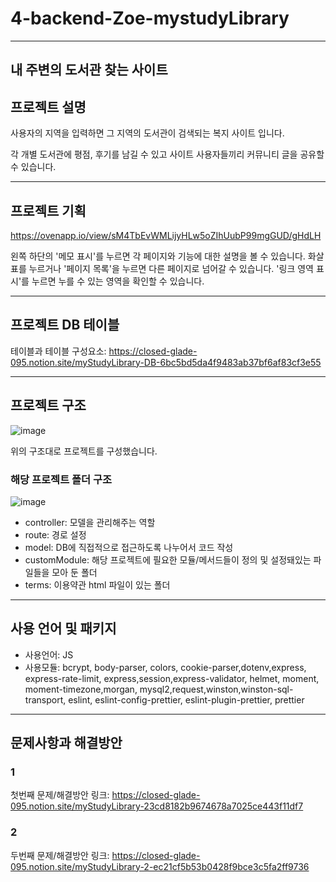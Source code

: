 # 4-backend-Zoe-mystudyLibrary
------------------------------------

내 주변의 도서관 찾는 사이트
------------------------------------
## 프로젝트 설명

  사용자의 지역을 입력하면 그 지역의 도서관이 검색되는 복지 사이트 입니다.
  
  각 개별 도서관에 평점, 후기를 남길 수 있고 사이트 사용자들끼리 커뮤니티 글을 공유할 수 있습니다.

------------------------------------
## 프로젝트 기획
https://ovenapp.io/view/sM4TbEvWMLijyHLw5oZIhUubP99mgGUD/gHdLH

왼쪽 하단의 '메모 표시'를 누르면 각 페이지와 기능에 대한 설명을 볼 수 있습니다.
화살표를 누르거나 '페이지 목록'을 누르면 다른 페이지로 넘어갈 수 있습니다.
'링크 영역 표시'를 누르면 누를 수 있는 영역을 확인할 수 있습니다.

------------------------------------
## 프로젝트 DB 테이블

테이블과 테이블 구성요소:
https://closed-glade-095.notion.site/myStudyLibrary-DB-6bc5bd5da4f9483ab37bf6af83cf3e55

-------------------------------------
## 프로젝트 구조
![image](https://user-images.githubusercontent.com/98700133/166647004-e903aab2-f4ed-44db-9cac-f97b5b3e5cd0.png)

위의 구조대로 프로젝트를 구성했습니다.



### 해당 프로젝트 폴더 구조
![image](https://user-images.githubusercontent.com/98700133/166646865-e7d6aafd-644d-4210-b574-e974d8893630.png)

+ controller: 모델을 관리해주는 역할
+ route: 경로 설정
+ model: DB에 직접적으로 접근하도록 나누어서 코드 작성
+ customModule: 해당 프로젝트에 필요한 모듈/메서드들이 정의 및 설정돼있는 파일들을 모아 둔 폴더
+ terms: 이용약관 html 파일이 있는 폴더

--------------------------------------
## 사용 언어 및 패키지

+ 사용언어: JS
+ 사용모듈: bcrypt, body-parser, colors, cookie-parser,dotenv,express, express-rate-limit, express,session,express-validator, helmet, moment, moment-timezone,morgan,
           mysql2,request,winston,winston-sql-transport, eslint, eslint-config-prettier, eslint-plugin-prettier, prettier

--------------------------------------
## 문제사항과 해결방안

### 1

첫번째 문제/해결방안 링크: 
https://closed-glade-095.notion.site/myStudyLibrary-23cd8182b9674678a7025ce443f11df7

### 2

두번째 문제/해결방안 링크:
https://closed-glade-095.notion.site/myStudyLibrary-2-ec21cf5b53b0428f9bce3c5fa2ff9736
